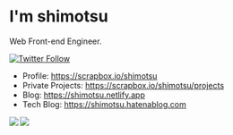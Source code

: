 # I'm shimotsu

Web Front-end Engineer.

[![Twitter Follow](https://img.shields.io/twitter/follow/shimotsu_?color=1DA1F2&logo=twitter&style=for-the-badge)](https://twitter.com/intent/follow?original_referer=https%3A%2F%2Fgithub.com%2Fshimotsu_&screen_name=shimotsu_)

- Profile: <a href="https://scrapbox.io/shimotsu" target="_blank">https://scrapbox.io/shimotsu</a>
- Private Projects: <a href="https://scrapbox.io/shimotsu/projects">https://scrapbox.io/shimotsu/projects</a>
- Blog: <a href="https://shimotsu.netlify.app/" target="_blank">https://shimotsu.netlify.app</a>
- Tech Blog: <a href="https://shimotsu.hatenablog.com/" target="_blank">https://shimotsu.hatenablog.com</a>

<div>
  <a href="https://github.com/anuraghazra/github-readme-stats" target="_blank">
    <img align="left" src="https://github-readme-stats.vercel.app/api?username=shimotsu4431&count_private=true&show_icons=true&theme=nord" />
  </a>
  <a href="https://github.com/anuraghazra/github-readme-stats" target="_blank">
    <img src="https://github-readme-stats.vercel.app/api/top-langs/?username=shimotsu4431&theme=nord" />
  </a>
</div>
